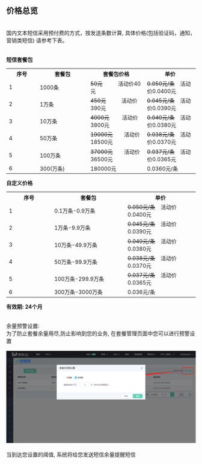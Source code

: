 ## 价格总览<br>
<br>
国内文本短信采用预付费的方式，按发送条数计算, 具体价格(包括验证码，通知，营销类短信) 请参考下表。<br><br>

**短信套餐包**<br>
<table>
     <tr align="center">
        <th width="200">序号</th>
        <th width="300">套餐包</th>
        <th width="300">套餐包价格</th>
        <th width="300">单价</th>
     </tr>
     <tr>
         <td>1</td>
         <td>1000条</td>
         <td><del>50元</del>&nbsp;&nbsp;&nbsp;&nbsp;&nbsp;&nbsp;&nbsp;&nbsp;&nbsp;&nbsp;&nbsp;活动价40元</td>
         <td><del>0.050元/条</del>&nbsp;&nbsp;&nbsp;&nbsp;活动价0.0400元</td>
      </tr>
      <tr>
         <td>2</td>
         <td>1万条</td>
         <td><del>450元</del>&nbsp;&nbsp;&nbsp;&nbsp;&nbsp;&nbsp;&nbsp;&nbsp;&nbsp;&nbsp;&nbsp;活动价390元</td>
         <td><del>0.045元/条</del>&nbsp;&nbsp;&nbsp;&nbsp;活动价0.0390元</td>
      </tr>
      <tr>
         <td>3</td>
         <td>10万条</td>
         <td><del>4000元</del>&nbsp;&nbsp;&nbsp;&nbsp;&nbsp;&nbsp;&nbsp;&nbsp;&nbsp;活动价3800元</td>
         <td><del>0.040元/条</del>&nbsp;&nbsp;&nbsp;&nbsp;活动价0.0380元</td>
      </tr>
      <tr>
         <td>4</td>
         <td>50万条</td>
         <td><del>19000元</del>&nbsp;&nbsp;&nbsp;&nbsp;&nbsp;&nbsp;&nbsp;&nbsp;活动价18500元</td>
         <td><del>0.038元/条</del>&nbsp;&nbsp;&nbsp;&nbsp;活动价0.0370元</td>
      </tr>
      <tr>
         <td>5</td>
         <td>100万条</td>
         <td><del>37000元</del>&nbsp;&nbsp;&nbsp;&nbsp;&nbsp;&nbsp;&nbsp;&nbsp;活动价36500元</td>
         <td><del>0.037元/条</del>&nbsp;&nbsp;&nbsp;&nbsp;活动价0.0365元</td>
      </tr>
      <tr>
         <td>6</td>
         <td>300(万条)</td>
         <td>180000元</td>
         <td>0.0360元/条</td>
      </tr>
</table>

**自定义价格**<br>
<table>
     <tr align="center">
        <th width="200">序号</th>
        <th width="300">套餐包</th>
        <th width="300">单价</th>
     </tr>
      <tr>
         <td>1</td>
         <td>0.1万条-0.9万条</td>
         <td><del>0.050元/条</del>&nbsp;&nbsp;&nbsp;&nbsp;活动价0.0400元</td>
      </tr>
      <tr>
         <td>2</td>
         <td>1万条-9.9万条</td>
         <td><del>0.045元/条</del>&nbsp;&nbsp;&nbsp;&nbsp;活动价0.0390元</td>
      </tr>
      <tr>
         <td>3</td>
         <td>10万条-49.9万条</td>
         <td><del>0.040元/条</del>&nbsp;&nbsp;&nbsp;&nbsp;活动价0.0380元</td>
      </tr>
      <tr>
         <td>4</td>
         <td>50万条-99.9万条</td>
         <td><del>0.038元/条</del>&nbsp;&nbsp;&nbsp;&nbsp;活动价0.0370元</td>
      </tr>
      <tr>
         <td>5</td>
         <td>100万条-299.9万条</td>
         <td><del>0.037元/条</del>&nbsp;&nbsp;&nbsp;&nbsp;活动价0.0365元</td>
      </tr>
      <tr>
         <td>6</td>
         <td>300万条-3000万条</td>
         <td>0.036元/条</td>
      </tr>
</table>

**有效期: 24个月**<br><br>

余量预警设置:<br>
为了防止套餐余量用尽,防止影响到您的业务, 在套餐管理页面中您可以进行预警设置<br><br>
![预警设置](../../../../image/Text-Message/dx-001.png)<br><br>
当到达您设置的阈值, 系统将给您发送短信余量提醒短信

